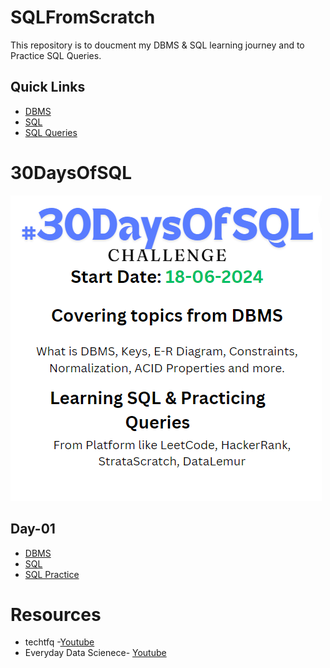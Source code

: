 # SQLFromScratch
This repository is to doucment my DBMS & SQL learning journey and to Practice SQL Queries.

## Quick Links
- [DBMS](./DBMS/)
- [SQL](./SQL/)
- [SQL Queries](./SQLQueries/)

# 30DaysOfSQL
![](./assets/banner.png)

## Day-01
- [DBMS](./DBMS/readme/1-Intro-to-DBMS/)
- [SQL](./SQL/readme/1-intro-to-SQL/)
- [SQL Practice](./SQLQueries/practice/Easy/1-remove-duplicate/)

# Resources
- techtfq -[Youtube](https://www.youtube.com/c/techTFQ)
- Everyday Data Scienece- [Youtube](https://www.youtube.com/@EverydayDataScience)